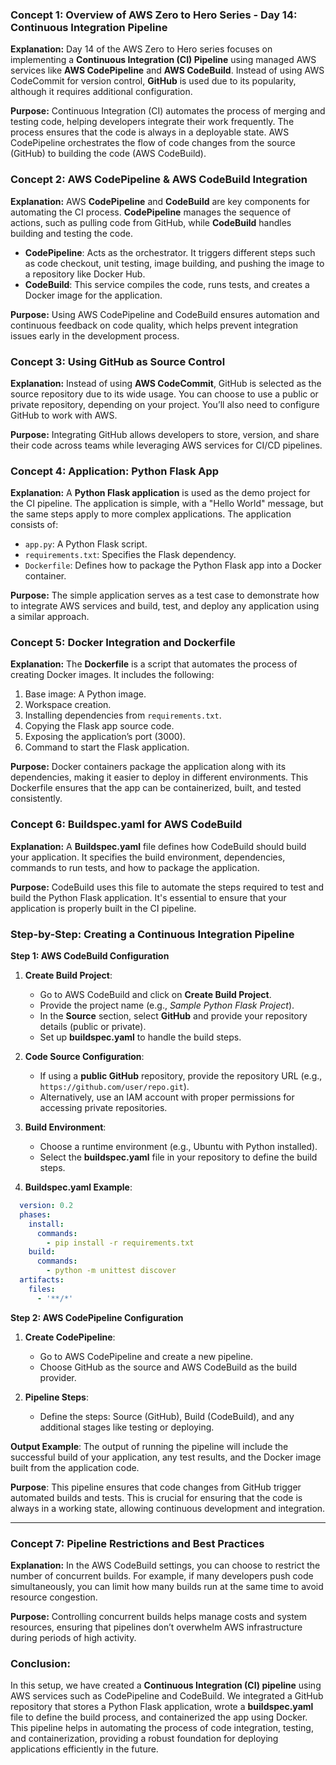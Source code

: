 ### Concept 1: **Overview of AWS Zero to Hero Series - Day 14: Continuous Integration Pipeline**

**Explanation:**
Day 14 of the AWS Zero to Hero series focuses on implementing a **Continuous Integration (CI) Pipeline** using managed AWS services like **AWS CodePipeline** and **AWS CodeBuild**. Instead of using AWS CodeCommit for version control, **GitHub** is used due to its popularity, although it requires additional configuration.

**Purpose:**
Continuous Integration (CI) automates the process of merging and testing code, helping developers integrate their work frequently. The process ensures that the code is always in a deployable state. AWS CodePipeline orchestrates the flow of code changes from the source (GitHub) to building the code (AWS CodeBuild).

### Concept 2: **AWS CodePipeline & AWS CodeBuild Integration**

**Explanation:**
AWS **CodePipeline** and **CodeBuild** are key components for automating the CI process. **CodePipeline** manages the sequence of actions, such as pulling code from GitHub, while **CodeBuild** handles building and testing the code.

- **CodePipeline**: Acts as the orchestrator. It triggers different steps such as code checkout, unit testing, image building, and pushing the image to a repository like Docker Hub.
- **CodeBuild**: This service compiles the code, runs tests, and creates a Docker image for the application.

**Purpose:**
Using AWS CodePipeline and CodeBuild ensures automation and continuous feedback on code quality, which helps prevent integration issues early in the development process.

### Concept 3: **Using GitHub as Source Control**

**Explanation:**
Instead of using **AWS CodeCommit**, GitHub is selected as the source repository due to its wide usage. You can choose to use a public or private repository, depending on your project. You’ll also need to configure GitHub to work with AWS.

**Purpose:**
Integrating GitHub allows developers to store, version, and share their code across teams while leveraging AWS services for CI/CD pipelines.

### Concept 4: **Application: Python Flask App**

**Explanation:**
A **Python Flask application** is used as the demo project for the CI pipeline. The application is simple, with a "Hello World" message, but the same steps apply to more complex applications. The application consists of:
- `app.py`: A Python Flask script.
- `requirements.txt`: Specifies the Flask dependency.
- `Dockerfile`: Defines how to package the Python Flask app into a Docker container.

**Purpose:**
The simple application serves as a test case to demonstrate how to integrate AWS services and build, test, and deploy any application using a similar approach.

### Concept 5: **Docker Integration and Dockerfile**

**Explanation:**
The **Dockerfile** is a script that automates the process of creating Docker images. It includes the following:
1. Base image: A Python image.
2. Workspace creation.
3. Installing dependencies from `requirements.txt`.
4. Copying the Flask app source code.
5. Exposing the application’s port (3000).
6. Command to start the Flask application.

**Purpose:**
Docker containers package the application along with its dependencies, making it easier to deploy in different environments. This Dockerfile ensures that the app can be containerized, built, and tested consistently.

### Concept 6: **Buildspec.yaml for AWS CodeBuild**

**Explanation:**
A **Buildspec.yaml** file defines how CodeBuild should build your application. It specifies the build environment, dependencies, commands to run tests, and how to package the application.

**Purpose:**
CodeBuild uses this file to automate the steps required to test and build the Python Flask application. It's essential to ensure that your application is properly built in the CI pipeline.

### Step-by-Step: Creating a Continuous Integration Pipeline

**Step 1: AWS CodeBuild Configuration**

1. **Create Build Project**: 
   - Go to AWS CodeBuild and click on **Create Build Project**.
   - Provide the project name (e.g., *Sample Python Flask Project*).
   - In the **Source** section, select **GitHub** and provide your repository details (public or private).
   - Set up **buildspec.yaml** to handle the build steps.

2. **Code Source Configuration**:
   - If using a **public GitHub** repository, provide the repository URL (e.g., `https://github.com/user/repo.git`).
   - Alternatively, use an IAM account with proper permissions for accessing private repositories.

3. **Build Environment**:
   - Choose a runtime environment (e.g., Ubuntu with Python installed).
   - Select the **buildspec.yaml** file in your repository to define the build steps.

4. **Buildspec.yaml Example**:
 ```yaml
   version: 0.2
   phases:
     install:
       commands:
         - pip install -r requirements.txt
     build:
       commands:
         - python -m unittest discover
   artifacts:
     files:
       - '**/*'
 ```

**Step 2: AWS CodePipeline Configuration**

1. **Create CodePipeline**:
   - Go to AWS CodePipeline and create a new pipeline.
   - Choose GitHub as the source and AWS CodeBuild as the build provider.

2. **Pipeline Steps**:
   - Define the steps: Source (GitHub), Build (CodeBuild), and any additional stages like testing or deploying.

**Output Example**:
The output of running the pipeline will include the successful build of your application, any test results, and the Docker image built from the application code.

**Purpose**:
This pipeline ensures that code changes from GitHub trigger automated builds and tests. This is crucial for ensuring that the code is always in a working state, allowing continuous development and integration.

---

### Concept 7: **Pipeline Restrictions and Best Practices**

**Explanation:**
In the AWS CodeBuild settings, you can choose to restrict the number of concurrent builds. For example, if many developers push code simultaneously, you can limit how many builds run at the same time to avoid resource congestion.

**Purpose:**
Controlling concurrent builds helps manage costs and system resources, ensuring that pipelines don’t overwhelm AWS infrastructure during periods of high activity.

### Conclusion:
In this setup, we have created a **Continuous Integration (CI) pipeline** using AWS services such as CodePipeline and CodeBuild. We integrated a GitHub repository that stores a Python Flask application, wrote a **buildspec.yaml** file to define the build process, and containerized the app using Docker. This pipeline helps in automating the process of code integration, testing, and containerization, providing a robust foundation for deploying applications efficiently in the future.